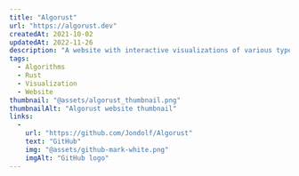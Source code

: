 ```yaml
---
title: "Algorust"
url: "https://algorust.dev"
createdAt: 2021-10-02
updatedAt: 2022-11-26
description: "A website with interactive visualizations of various types of algorithms, like sorting and pathfinding algorithms. The entire project is primarily built with Rust using the [Yew web framework](https://yew.rs)."
tags:
  - Algorithms
  - Rust
  - Visualization
  - Website
thumbnail: "@assets/algorust_thumbnail.png"
thumbnailAlt: "Algorust website thumbnail"
links:
  -
    url: "https://github.com/Jondolf/Algorust"
    text: "GitHub"
    img: "@assets/github-mark-white.png"
    imgAlt: "GitHub logo"
---
```

